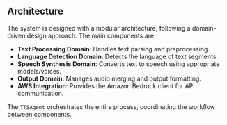 ## Architecture

The system is designed with a modular architecture, following a domain-driven design approach. The main components are:

-   **Text Processing Domain**: Handles text parsing and preprocessing.
-   **Language Detection Domain**: Detects the language of text segments.
-   **Speech Synthesis Domain**: Converts text to speech using appropriate models/voices.
-   **Output Domain**: Manages audio merging and output formatting.
-   **AWS Integration**: Provides the Amazon Bedrock client for API communication.

The `TTSAgent` orchestrates the entire process, coordinating the workflow between components.

